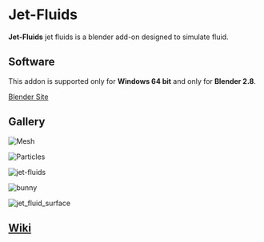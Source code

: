 # Jet-Fluids

**Jet-Fluids** jet fluids is a blender add-on designed to simulate fluid.

## Software

This addon is supported only for **Windows 64 bit** and only for **Blender 2.8**.

[Blender Site](https://www.blender.org/)

## Gallery

![Mesh](https://user-images.githubusercontent.com/7983249/54780171-21beca80-4c2a-11e9-9d23-17e3bc001491.png)

![Particles](https://user-images.githubusercontent.com/7983249/54780188-2d11f600-4c2a-11e9-925e-88e238ce3166.png)

![jet-fluids](https://user-images.githubusercontent.com/7983249/50425066-a47cf700-0880-11e9-81d1-ca963aaa3177.gif)

![bunny](https://user-images.githubusercontent.com/7983249/50449997-05b5d080-093c-11e9-8c10-417458fba850.gif)

![jet_fluid_surface](https://user-images.githubusercontent.com/7983249/50455216-ac5e9900-095d-11e9-92ae-ffa497b34bba.jpg)

## [Wiki](https://github.com/PavelBlend/blender_jet_fluids_addon/wiki)

